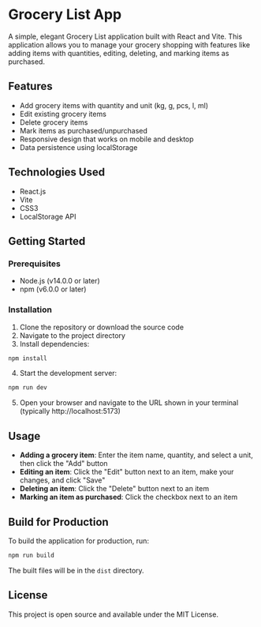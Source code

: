 # Grocery List App

A simple, elegant Grocery List application built with React and Vite. This application allows you to manage your grocery shopping with features like adding items with quantities, editing, deleting, and marking items as purchased.

## Features

- Add grocery items with quantity and unit (kg, g, pcs, l, ml)
- Edit existing grocery items
- Delete grocery items
- Mark items as purchased/unpurchased
- Responsive design that works on mobile and desktop
- Data persistence using localStorage

## Technologies Used

- React.js
- Vite
- CSS3
- LocalStorage API

## Getting Started

### Prerequisites

- Node.js (v14.0.0 or later)
- npm (v6.0.0 or later)

### Installation

1. Clone the repository or download the source code
2. Navigate to the project directory
3. Install dependencies:

```bash
npm install
```

4. Start the development server:

```bash
npm run dev
```

5. Open your browser and navigate to the URL shown in your terminal (typically http://localhost:5173)

## Usage

- **Adding a grocery item**: Enter the item name, quantity, and select a unit, then click the "Add" button
- **Editing an item**: Click the "Edit" button next to an item, make your changes, and click "Save"
- **Deleting an item**: Click the "Delete" button next to an item
- **Marking an item as purchased**: Click the checkbox next to an item

## Build for Production

To build the application for production, run:

```bash
npm run build
```

The built files will be in the `dist` directory.

## License

This project is open source and available under the MIT License.
